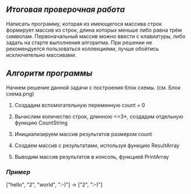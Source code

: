 ## ***Итоговая проверочная работа***

Написать программу, которая из имеющегося массива строк формирует массив из строк, длина которых меньше либо равна трём символам. Первоначальный массив можно ввести с клавиатуры, либо задать на старте выполнения алгоритма. При решении не рекомендуется пользоваться коллекциями, лучше обойтись исключительно массивами.

## ***Алгоритм программы***

Начнем решение данной задачи с построения блок схемы. (см. Блок схема.png)

1. Создадим вспомогательную переменную count = 0

2. Вычислим количество строк, длинною <=3*, создадим отдельную функцию CountString

3. Инициализируем массив результатов размером count

4. Создаем массив с результатами, используя функцию ResultArray

5. Выводим массив результатов в консоль, функцией PrintArray


### ***Пример***
["hello", "2", "world", ":-)"] -> ["2", ":-)"]

